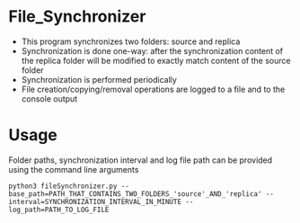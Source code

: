 # File_Synchronizer
- This program synchronizes two folders: source and replica
- Synchronization is done one-way: after the synchronization content of the replica folder will be modified to exactly match content of the source folder
- Synchronization is performed periodically
- File creation/copying/removal operations are logged to a file and to the console output
# Usage
Folder paths, synchronization interval and log file path can be provided using the command line arguments
```
python3 fileSynchronizer.py --base_path=PATH_THAT_CONTAINS_TWO_FOLDERS_'source'_AND_'replica' --interval=SYNCHRONIZATION_INTERVAL_IN_MINUTE --log_path=PATH_TO_LOG_FILE
